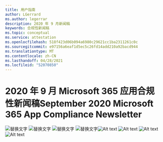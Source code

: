 ```yaml
---
title: 用户指南
author: LGerrard
ms.author: legerrar
description: 2020 年 9 月新闻稿
keywords: 合规性新闻稿
ms.topic: conceptual
ms.service: attestation
ms.openlocfilehash: 518f423d06b094a6980c29621cc1ba2311261c0c
ms.sourcegitcommit: e97156a6eaf1d5ec5c26fd14add210a92bacd944
ms.translationtype: MT
ms.contentlocale: zh-CN
ms.lasthandoff: 04/28/2021
ms.locfileid: "52070850"
---
```

# <a name="september-2020-microsoft-365-app-compliance-newsletter"></a><span data-ttu-id="41763-104">2020 年 9 月 Microsoft 365 应用合规性新闻稿</span><span class="sxs-lookup"><span data-stu-id="41763-104">September 2020 Microsoft 365 App Compliance Newsletter</span></span>


<span data-ttu-id="41763-105">![替换文字 ](../media/Sept_SS1.PNG)
 ![ 替换文字 ](../media/Sept_SS2.PNG)
 ![ 替换文字 ](../media/Sept_SS3.PNG)
 ![ 替换文字](../media/Sept_SS4.PNG)</span><span class="sxs-lookup"><span data-stu-id="41763-105">![Alt text](../media/Sept_SS1.PNG)
![Alt text](../media/Sept_SS2.PNG)
![Alt text](../media/Sept_SS3.PNG)
![Alt text](../media/Sept_SS4.PNG)</span></span>

